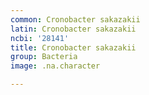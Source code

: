 ```yaml
---
common: Cronobacter sakazakii
latin: Cronobacter sakazakii
ncbi: '28141'
title: Cronobacter sakazakii
group: Bacteria
image: .na.character

---
```

